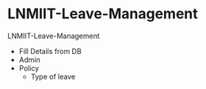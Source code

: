 # LNMIIT-Leave-Management

LNMIIT-Leave-Management
- Fill Details from DB
- Admin
- Policy
	- Type of leave


